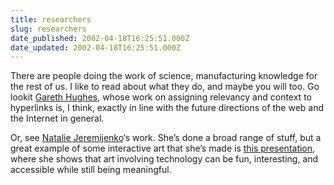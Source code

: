 ```yaml
---
title: researchers
slug: researchers
date_published: 2002-04-18T16:25:51.000Z
date_updated: 2002-04-18T16:25:51.000Z
---
```


There are people doing the work of science, manufacturing knowledge for the rest of us. I like to read about what they do, and maybe you will too. Go lookit [Gareth Hughes](http://www.ecs.soton.ac.uk/~gvh/), whose work on assigning relevancy and context to hyperlinks is, I think, exactly in line with the future directions of the web and the Internet in general.

Or, see [Natalie Jeremijenko](http://cat.nyu.edu/natalie/)‘s work. She’s done a broad range of stuff, but a great example of some interactive art that she’s made is [this presentation](http://www.yale.edu/dmca/lectures99/jeremijenko.html), where she shows that art involving technology can be fun, interesting, and accessible while still being meaningful.
